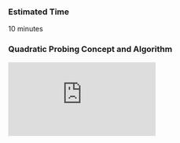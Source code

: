 ### Estimated Time

10 minutes

### Quadratic Probing Concept and Algorithm
<iframe src="https://www.youtube.com/embed/P2vuPs-cv4M" frameborder="0" allow="autoplay; encrypted-media" allowfullscreen></iframe>

